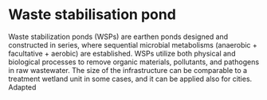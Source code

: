 # Waste stabilisation pond
Waste stabilization ponds (WSPs) are earthen ponds designed and constructed in series, where sequential microbial metabolisms (anaerobic + facultative + aerobic) are established. WSPs utilize both physical and biological processes to remove organic materials, pollutants, and pathogens in raw wastewater. The size of the infrastructure can be comparable to a treatment wetland unit in some cases, and it can be applied also for cities. Adapted
